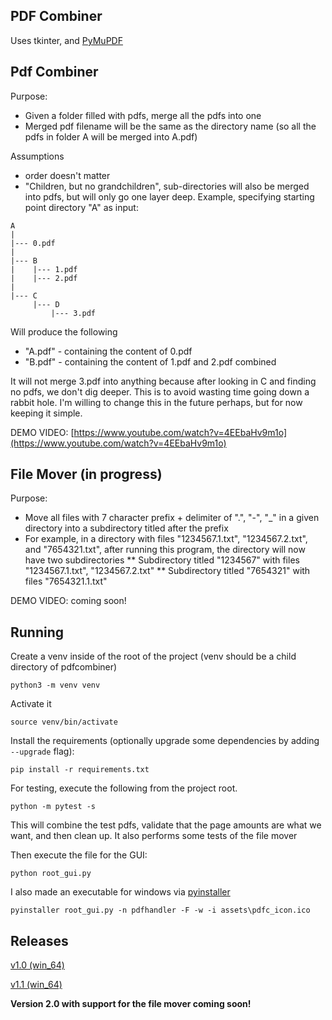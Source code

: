 ## PDF Combiner

Uses tkinter, and [PyMuPDF](https://pymupdf.readthedocs.io/en/latest/document.html)

## Pdf Combiner
Purpose:
* Given a folder filled with pdfs, merge all the pdfs into one
* Merged pdf filename will be the same as the directory name (so all the
pdfs in folder A will be merged into A.pdf)

Assumptions
* order doesn't matter
* "Children, but no grandchildren",
sub-directories will also be merged into pdfs, but will only go one layer
deep. Example, specifying starting point directory "A" as input:  

```
A
|
|--- 0.pdf
|
|--- B
|    |--- 1.pdf
|    |--- 2.pdf
|
|--- C
     |--- D
         |--- 3.pdf
```

Will produce the following

* "A.pdf" - containing the content of 0.pdf
* "B.pdf" - containing the content of 1.pdf and 2.pdf combined

It will not merge 3.pdf into anything because after looking in C
and finding no pdfs, we don't dig deeper. This is to avoid wasting
time going down a rabbit hole. I'm willing to change this in the
future perhaps, but for now keeping it simple.

DEMO VIDEO: [https://www.youtube.com/watch?v=4EEbaHv9m1o](https://www.youtube.com/watch?v=4EEbaHv9m1o)

## File Mover (in progress)
Purpose:
* Move all files with 7 character prefix + delimiter of ".", "-", "_" in a given directory
into a subdirectory titled after the prefix
* For example, in a directory with files "1234567.1.txt", "1234567.2.txt", and "7654321.txt", after
running this program, the directory will now have two subdirectories
** Subdirectory titled "1234567" with files "1234567.1.txt", "1234567.2.txt"
** Subdirectory titled "7654321" with files "7654321.1.txt"

DEMO VIDEO: coming soon!

## Running
Create a venv inside of the root of the project (venv should be a child directory of pdfcombiner)
```
python3 -m venv venv
```

Activate it 
```
source venv/bin/activate
```

Install the requirements (optionally upgrade some dependencies by adding `--upgrade` flag):
```
pip install -r requirements.txt
```

For testing, execute the following from the project root.
```
python -m pytest -s
```

This will combine the test pdfs, validate that the page amounts are what
we want, and then clean up. It also performs some tests of the file mover


Then execute the file for the GUI:
```
python root_gui.py
```

I also made an executable for windows via [pyinstaller](https://pyinstaller.readthedocs.io/en/stable/usage.html)
```
pyinstaller root_gui.py -n pdfhandler -F -w -i assets\pdfc_icon.ico
```

## Releases

[v1.0 (win_64)](https://github.com/mbaker341997/pdf_combiner/releases/tag/v1.0)

[v1.1 (win_64)](https://github.com/mbaker341997/pdf_combiner/releases/tag/v1.1)

**Version 2.0 with support for the file mover coming soon!**
